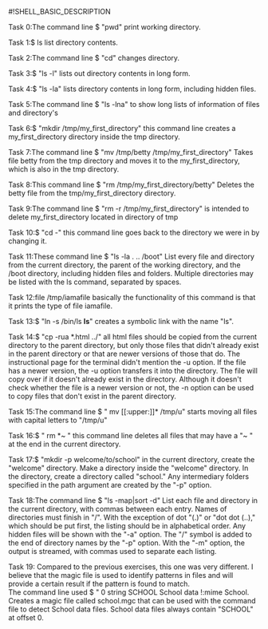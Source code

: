 #!SHELL_BASIC_DESCRIPTION


Task   0:The command line $ "pwd" print working directory.

Task   1:$ ls  list directory contents.

Task   2:The command line $ "cd" changes directory.

Task   3:$ "ls -l" lists out directory contents in long form.

Task   4:$ "ls -la" lists directory contents in long form, including hidden files.

Task   5:The command line $ "ls -lna" to show long lists of information of files and directory's

Task   6:$ "mkdir /tmp/my_first_directory" this command line creates a my_first_directory directory inside the tmp directory.

Task   7:The command line $ "mv /tmp/betty /tmp/my_first_directory" Takes file betty from the tmp directory and moves it to the my_first_directory, which is also in the tmp directory.

Task   8:This command line  $ "rm /tmp/my_first_directory/betty" Deletes the betty file from the tmp/my_first_directory directory.

Task   9:The command line $ "rm -r /tmp/my_first_directory" is intended to delete my_first_directory  located in directory of  tmp

Task 10:$ "cd -" this command line goes back to the directory we were in by changing it.

Task 11:These command line $ "ls -la . .. /boot" List every file and directory from the current directory, the parent of the working directory, and the /boot directory, including hidden files and folders. Multiple directories may be listed with the ls command, separated by spaces.

Task 12:file /tmp/iamafile basically the functionality of this command is that it prints the type of file iamafile.

Task 13:$ "ln -s /bin/ls __ls__" creates a symbolic link with the name "ls".

Task 14:$ "cp -rua *.html ../" all html files should be copied from the current directory to the parent directory, but only those files that didn't already exist in the parent directory or that are newer versions of those that do. The instructional page for the terminal didn't mention the -u option. If the file has a newer version, the -u option transfers it into the directory. The file will copy over if it doesn't already exist in the directory. Although it doesn't check whether the file is a newer version or not, the -n option can be used to copy files that don't exist in the parent directory.

Task 15:The command line $ " mv [[:upper:]]* /tmp/u" starts moving all files with capital letters to "/tmp/u"

Task 16:$ " rm *~ " this command line deletes all files that may have a "~ " at the end in the current directory.

Task 17:$ "mkdir -p welcome/to/school" in the current directory, create the "welcome" directory. Make a directory inside the "welcome" directory. In the directory, create a directory called "school." Any intermediary folders specified in the path argument are created by the "-p" option.

Task 18:The command line $ "ls -map|sort -d" List each file and directory in the current directory, with commas between each entry. Names of directories must finish in "/". With the exception of dot "(.)" or "dot dot (..)," which should be put first, the listing should be in alphabetical order. Any hidden files will be shown with the "-a" option. The "/" symbol is added to the end of directory names by the "-p" option. With the "-m" option, the output is streamed, with commas used to separate each listing.

Task 19: Compared to the previous exercises, this one was very different. I believe that the magic file is used to identify patterns in files and will provide a certain result if the pattern is found to match.  
The command line used  $ " 0 string SCHOOL School data !:mime School. Creates a magic file called school.mgc that can be used with the command file to detect School data files. School data files always contain "SCHOOL" at offset 0.
